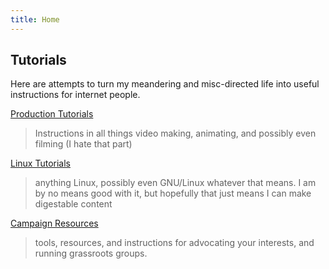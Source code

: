 ```yaml
---
title: Home
---
```


## Tutorials
Here are attempts to turn my meandering and misc-directed life into useful instructions for internet people.

[Production Tutorials](production.md)
> Instructions in all things video making, animating, and possibly even filming (I hate that part)

[Linux Tutorials](linux.md)
> anything Linux, possibly even GNU/Linux whatever that means. I am by no means good with it, but hopefully that just means I can make digestable content

[Campaign Resources](campaign.md)
> tools, resources, and instructions for advocating your interests, and running grassroots groups.
